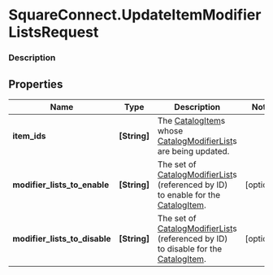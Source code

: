# SquareConnect.UpdateItemModifierListsRequest

### Description



## Properties
Name | Type | Description | Notes
------------ | ------------- | ------------- | -------------
**item_ids** | **[String]** | The [CatalogItem](#type-catalogitem)s whose [CatalogModifierList](#type-catalogmodifierlist)s are being updated. | 
**modifier_lists_to_enable** | **[String]** | The set of [CatalogModifierList](#type-catalogmodifierlist)s (referenced by ID) to enable for the [CatalogItem](#type-catalogitem). | [optional] 
**modifier_lists_to_disable** | **[String]** | The set of [CatalogModifierList](#type-catalogmodifierlist)s (referenced by ID) to disable for the [CatalogItem](#type-catalogitem). | [optional] 


